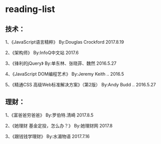 # reading-list

## 技术：

1、《JavaScript语言精粹》 By:Douglas Crockford  2017.8.19

2、《架构师》 By:InfoQ中文站  2017.6

3、《锋利的jQuery》 By:单东林、张晓菲、魏然   2016.5.27

4、《JavaScript DOM编程艺术》 By:Jeremy Keith ..   2016.5

5、《精通CSS 高级Web标准解决方案》（第2版） By:Andy Budd ..  2016.5.27


## 理财：

1、《富爸爸穷爸爸》 By:罗伯特.清崎   2017.8.5

2、《她理财 基金定投，怎么办？》 By:她理财网   2017.8

3、《跟钱钱学理财》 By:水湄物语   2017.7.16